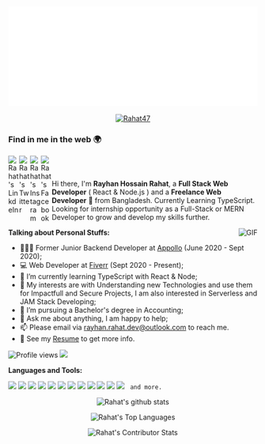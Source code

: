 <img src="https://github.com/Rahat47/Rahat47/blob/main/svg.svg"/>

<p align="center"> <a href="https://github.com/ryo-ma/github-profile-trophy"><img src="https://github-profile-trophy.vercel.app/?username=Rahat47&theme=onedark" alt="Rahat47" /></a> </p>

### Find in me in the web 🌍

<a href="https://www.linkedin.com/in/rh-rahat/">
  <img align="left" alt="Rahat's LinkdeIn" width="22px" src="https://cdn.jsdelivr.net/npm/simple-icons@v3/icons/linkedin.svg" />
</a>
<a href="https://twitter.com/rh_rahat_dev">
  <img align="left" alt="Rahat's Twitter" width="22px" src="https://cdn.jsdelivr.net/npm/simple-icons@v4/icons/twitter.svg" />
</a>
<a href="https://www.instagram.com/rh.rahat0047/">
  <img align="left" alt="Rahat's Instagram" width="22px" src="https://cdn.jsdelivr.net/npm/simple-icons@v3/icons/instagram.svg" />
</a>
<a href="https://www.facebook.com/rayhanhossain.rahat.5/">
  <img align="left" alt="Rahat's Facebook" width="22px" src="https://cdn.jsdelivr.net/npm/simple-icons@v3/icons/facebook.svg" />
</a>

<br />
<br />

Hi there, I'm **Rayhan Hossain Rahat**, a **Full Stack Web Developer** ( React & Node.js ) and a **Freelance Web Developer** 🚀 from Bangladesh. Currently Learning TypeScript. Looking for internship opportunity as a Full-Stack or MERN Developer to grow and develop my skills further.

  <img align="right" alt="GIF" src="https://i.pinimg.com/originals/e4/26/70/e426702edf874b181aced1e2fa5c6cde.gif" />

**Talking about Personal Stuffs:**

-   👨🏽‍💻 Former Junior Backend Developer at [Appollo](https://app.tryappollo.com/) (June 2020 - Sept 2020);
-   💻 Web Developer at [Fiverr](https://www.fiverr.com/rh_rahat_47?up_rollout=true) (Sept 2020 - Present);
-   🌱 I’m currently learning TypeScript with React & Node;
-   🤔 My interests are with Understanding new Technologies and use them for Impactfull and Secure Projects, I am also interested in Serverless and JAM Stack Developing;
-   💼 I’m pursuing a Bachelor's degree in Accounting;
-   💬 Ask me about anything, I am happy to help;
-   📫 Please email via [rayhan.rahat.dev@outlook.com](mailto:rayhan.rahat.dev@outlook.com) to reach me.
-   📝 See my [Resume](https://drive.google.com/file/d/16ChiELjjlb6u76pc3oqw1DwzfNXnZ8zU/view?usp=sharing) to get more info.

![Profile views](https://gpvc.arturio.dev/Rahat47) <img src="https://img.shields.io/github/followers/Rahat47?label=Follow" style=" float:left, margin-right:10px" />

**Languages and Tools:**

<code><img src="https://img.shields.io/badge/-JavaScript-eed718?style=flat&logo=javascript&logoColor=ffffff"></code>
<code><img src="https://img.shields.io/badge/-React-000000?style=flat&logo=react&logoColor=00c8ff"></code>
<code><img src="https://img.shields.io/badge/-MongoDB-4DB33D?style=flat&logo=mongodb&logoColor=FFFFFF"></code>
<code><img src="https://img.shields.io/badge/-Express.js-787878?style=flat"></code>
<code><img src="https://img.shields.io/badge/-Node.js-3C873A?style=flat&logo=Node.js&logoColor=white"></code>
<code><img src="https://img.shields.io/badge/-Firebase-FFA611?style=flat&logo=firebase&logoColor=FFFFFF"></code>
<code><img src="http://img.shields.io/badge/-Git-F1502F?style=flat&logo=git&logoColor=FFFFFF"></code>
<code><img src="http://img.shields.io/badge/-Vercel-black?style=flat&logo=vercel&logoColor=white"></code>
<code><img src="http://img.shields.io/badge/-Heroku-430098?style=flat&logo=heroku&logoColor=white"></code>
<code><img src="http://img.shields.io/badge/-VS%20Code-007ACC?style=flat&logo=visual%20studio%20code&logoColor=white"></code>
<code><img src="http://img.shields.io/badge/-Github-000000?style=flat&logo=github&logoColor=FFFFFF"></code>
<code><img src="https://img.shields.io/badge/-Sass-cc6699?style=flat&logo=sass&logoColor=ffffff"></code>
<code> and more. </code>

<p align="center">
<img src="https://github-readme-stats.vercel.app/api?username=Rahat47&show_icons=true&hide_border=true" alt="Rahat's github stats" />
</p>
<p align="center">
<img src="https://github-readme-stats.vercel.app/api/top-langs?username=Rahat47&show_icons=true&locale=en&layout=compact" alt="Rahat's Top Languages" />
</p>
<p align="center">
<img src="https://github-readme-streak-stats.herokuapp.com/?user=Rahat47" alt="Rahat's Contributor Stats" />
</p>
